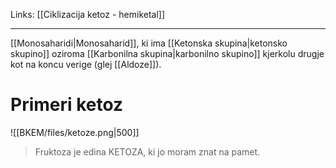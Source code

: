 Links: [[Ciklizacija ketoz - hemiketal]]

---

[[Monosaharidi|Monosaharid]], ki ima [[Ketonska skupina|ketonsko skupino]] oziroma [[Karbonilna skupina|karbonilno skupino]] kjerkolu drugje kot na koncu verige (glej [[Aldoze]]).

# Primeri ketoz

![[BKEM/files/ketoze.png|500]]

>Fruktoza je edina KETOZA, ki jo moram znat na pamet.